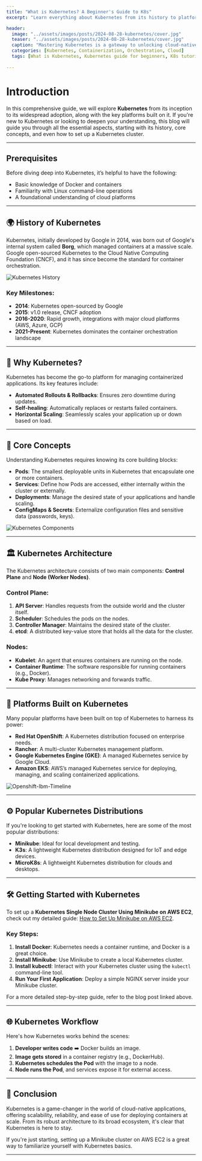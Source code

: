 ```yaml
---
title: "What is Kubernetes? A Beginner's Guide to K8s"
excerpt: "Learn everything about Kubernetes from its history to platforms built on it, all in one blog!"

header:
  image: "../assets/images/posts/2024-08-28-kubernetes/cover.jpg"
  teaser: "../assets/images/posts/2024-08-28-kubernetes/cover.jpg"
  caption: "Mastering Kubernetes is a gateway to unlocking cloud-native applications. -Abdul Rahman"
  categories: [Kubernetes, Containerization, Orchestration, Cloud]
  tags: [What is Kubernetes, Kubernetes guide for beginners, K8s tutorial, Kubernetes history, cloud-native applications, platforms built on Kubernetes, DevOps, container orchestration]
  
---
```


# Introduction

In this comprehensive guide, we will explore **Kubernetes** from its inception to its widespread adoption, along with the key platforms built on it. If you're new to Kubernetes or looking to deepen your understanding, this blog will guide you through all the essential aspects, starting with its history, core concepts, and even how to set up a Kubernetes cluster.

---

## Prerequisites

Before diving deep into Kubernetes, it’s helpful to have the following:

- Basic knowledge of Docker and containers
- Familiarity with Linux command-line operations
- A foundational understanding of cloud platforms

---

## 🌍 History of Kubernetes

Kubernetes, initially developed by Google in 2014, was born out of Google's internal system called **Borg**, which managed containers at a massive scale. Google open-sourced Kubernetes to the Cloud Native Computing Foundation (CNCF), and it has since become the standard for container orchestration.

![Kubernetes History](../assets/images/posts/2024-08-28-kubernetes/1.png)

### Key Milestones:
- **2014**: Kubernetes open-sourced by Google
- **2015**: v1.0 release, CNCF adoption
- **2016-2020**: Rapid growth, integrations with major cloud platforms (AWS, Azure, GCP)
- **2021-Present**: Kubernetes dominates the container orchestration landscape

---

## 🧐 Why Kubernetes?

Kubernetes has become the go-to platform for managing containerized applications. Its key features include:

- **Automated Rollouts & Rollbacks**: Ensures zero downtime during updates.
- **Self-healing**: Automatically replaces or restarts failed containers.
- **Horizontal Scaling**: Seamlessly scales your application up or down based on load.

---

## 🔑 Core Concepts

Understanding Kubernetes requires knowing its core building blocks:

- **Pods**: The smallest deployable units in Kubernetes that encapsulate one or more containers.
- **Services**: Define how Pods are accessed, either internally within the cluster or externally.
- **Deployments**: Manage the desired state of your applications and handle scaling.
- **ConfigMaps & Secrets**: Externalize configuration files and sensitive data (passwords, keys).

![Kubernetes Components](../assets/images/posts/2024-08-28-kubernetes/2.jpg)

---

## 🏛 Kubernetes Architecture

The Kubernetes architecture consists of two main components: **Control Plane** and **Node (Worker Nodes)**.

### Control Plane:
1. **API Server**: Handles requests from the outside world and the cluster itself.
2. **Scheduler**: Schedules the pods on the nodes.
3. **Controller Manager**: Maintains the desired state of the cluster.
4. **etcd**: A distributed key-value store that holds all the data for the cluster.

### Nodes:
- **Kubelet**: An agent that ensures containers are running on the node.
- **Container Runtime**: The software responsible for running containers (e.g., Docker).
- **Kube Proxy**: Manages networking and forwards traffic.

---

## 🚀 Platforms Built on Kubernetes

Many popular platforms have been built on top of Kubernetes to harness its power:

- **Red Hat OpenShift**: A Kubernetes distribution focused on enterprise needs.
- **Rancher**: A multi-cluster Kubernetes management platform.
- **Google Kubernetes Engine (GKE)**: A managed Kubernetes service by Google Cloud.
- **Amazon EKS**: AWS’s managed Kubernetes service for deploying, managing, and scaling containerized applications.

![Openshift-Ibm-Timeline](../assets/images/posts/2024-08-28-kubernetes/3.jpg)

---

## ⚙️ Popular Kubernetes Distributions

If you're looking to get started with Kubernetes, here are some of the most popular distributions:

- **Minikube**: Ideal for local development and testing.
- **K3s**: A lightweight Kubernetes distribution designed for IoT and edge devices.
- **MicroK8s**: A lightweight Kubernetes distribution for clouds and desktops.

---

## 🛠 Getting Started with Kubernetes

To set up a **Kubernetes Single Node Cluster Using Minikube on AWS EC2**, check out my detailed guide: [How to Set Up Minikube on AWS EC2](https://abdulrahmanh.com/blog/How-to-Set-Up-a-Kubernetes-Single-Node-Cluster-Using-Minikube-on-AWS-EC2).

### Key Steps:
1. **Install Docker**: Kubernetes needs a container runtime, and Docker is a great choice.
2. **Install Minikube**: Use Minikube to create a local Kubernetes cluster.
3. **Install kubectl**: Interact with your Kubernetes cluster using the `kubectl` command-line tool.
4. **Run Your First Application**: Deploy a simple NGINX server inside your Minikube cluster.

For a more detailed step-by-step guide, refer to the blog post linked above.

---

## 🌐 Kubernetes Workflow

Here's how Kubernetes works behind the scenes:

1. **Developer writes code** ➡️ Docker builds an image.
2. **Image gets stored** in a container registry (e.g., DockerHub).
3. **Kubernetes schedules the Pod** with the image to a node.
4. **Node runs the Pod**, and services expose it for external access.

---

## 📖 Conclusion

Kubernetes is a game-changer in the world of cloud-native applications, offering scalability, reliability, and ease of use for deploying containers at scale. From its robust architecture to its broad ecosystem, it's clear that Kubernetes is here to stay.

If you're just starting, setting up a Minikube cluster on AWS EC2 is a great way to familiarize yourself with Kubernetes basics.

---

